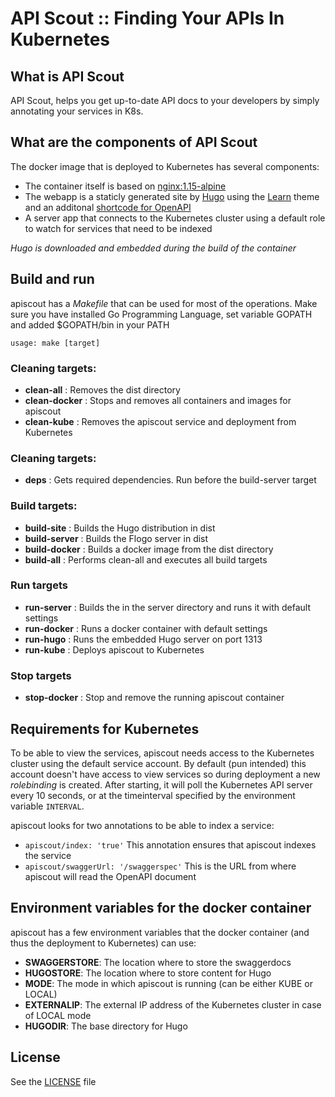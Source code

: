 # API Scout :: Finding Your APIs In Kubernetes

## What is API Scout
API Scout, helps you get up-to-date API docs to your developers by simply annotating your services in K8s. 

## What are the components of API Scout
The docker image that is deployed to Kubernetes has several components:
* The container itself is based on [nginx:1.15-alpine](https://hub.docker.com/_/nginx/)
* The webapp is a staticly generated site by [Hugo](https://github.com/gohugoio/hugo) using the [Learn](https://themes.gohugo.io/hugo-theme-learn/) theme and an additonal [shortcode for OpenAPI](https://github.com/tenfourty/hugo-openapispec-shortcode)
* A server app that connects to the Kubernetes cluster using a default role to watch for services that need to be indexed

_Hugo is downloaded and embedded during the build of the container_

## Build and run
apiscout has a _Makefile_ that can be used for most of the operations. Make sure you have installed Go Programming Language, set variable GOPATH and added $GOPATH/bin in your PATH

```
usage: make [target]
```

### Cleaning targets:
* **clean-all** : Removes the dist directory
* **clean-docker** : Stops and removes all containers and images for apiscout
* **clean-kube** : Removes the apiscout service and deployment from Kubernetes

### Cleaning targets:
* **deps** : Gets required dependencies. Run before the build-server target

### Build targets:
* **build-site** : Builds the Hugo distribution in dist
* **build-server** : Builds the Flogo server in dist
* **build-docker** : Builds a docker image from the dist directory
* **build-all** : Performs clean-all and executes all build targets

### Run targets
* **run-server** : Builds the in the server directory and runs it with default settings
* **run-docker** : Runs a docker container with default settings
* **run-hugo** : Runs the embedded Hugo server on port 1313
* **run-kube** : Deploys apiscout to Kubernetes

### Stop targets
* **stop-docker** : Stop and remove the running apiscout container

## Requirements for Kubernetes
To be able to view the services, apiscout needs access to the Kubernetes cluster using the default service account. By default (pun intended) this account doesn't have access to view services so during deployment a new _rolebinding_ is created. After starting, it will poll the Kubernetes API server every 10 seconds, or at the timeinterval specified by the environment variable `INTERVAL`.

apiscout looks for two annotations to be able to index a service:
* `apiscout/index: 'true'` This annotation ensures that apiscout indexes the service
* `apiscout/swaggerUrl: '/swaggerspec'` This is the URL from where apiscout will read the OpenAPI document

## Environment variables for the docker container
apiscout has a few environment variables that the docker container (and thus the deployment to Kubernetes) can use:
* **SWAGGERSTORE**: The location where to store the swaggerdocs
* **HUGOSTORE**: The location where to store content for Hugo
* **MODE**: The mode in which apiscout is running (can be either KUBE or LOCAL)
* **EXTERNALIP**: The external IP address of the Kubernetes cluster in case of LOCAL mode
* **HUGODIR**: The base directory for Hugo

## License
See the [LICENSE](./LICENSE) file
